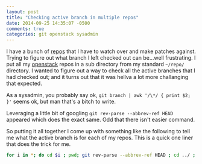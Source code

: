 ```yaml
---
layout: post
title: "Checking active branch in multiple repos"
date: 2014-09-25 14:35:07 -0500
comments: true
categories: git openstack sysadmin
---
```


I have a bunch of [repos](https://github.com/stackforge/?query=cookbook-openstack) that I have to watch over and make patches against.
Trying to figure out what branch I left checked out can be...well frustrating.
I put all my [openstack](http://www.openstack.org) repos in a sub directory from my standard `~/repo/` directory. I wanted to figure out a way to check all the active branches that I had  checked out; and it turns out that it was hellva a lot more challanging that expected.

As a sysadmin, you probably say ok, `git branch | awk '/\*/ { print $2; }'` seems ok, but man that's a bitch to write.

Leveraging a little bit of googling `git rev-parse --abbrev-ref HEAD` appeared which does the exact same. Odd that there
isn't easier command.

So putting it all together I come up with something like the following to tell me what the active branch is for each of
my repos. This is a quick one liner that does the trick for me.

```bash
for i in *; do cd $i ; pwd; git rev-parse --abbrev-ref HEAD ; cd ../ ; done
```
